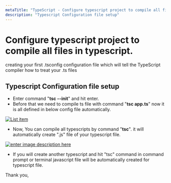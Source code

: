 ```yaml
---
metaTitle: "TypeScript - Configure typescript project to compile all files in typescript."
description: "Typescript Configuration file setup"
---
```


# Configure typescript project to compile all files in typescript.


creating your first .tsconfig configuration file which will tell the TypeScript compiler how to treat your .ts files



## Typescript Configuration file setup


- Enter command "**tsc --init**" and hit enter.
- Before that we need to compile ts file with command "**tsc app.ts**" now it is all defined in below config file automatically.

[<img src="https://i.stack.imgur.com/lsIlH.png" alt="List item" />](https://i.stack.imgur.com/lsIlH.png)

- Now, You can compile all typescripts by command "**tsc**". it will automatically create ".js" file of your typescript file.

[<img src="https://i.stack.imgur.com/5enbR.png" alt="enter image description here" />](https://i.stack.imgur.com/5enbR.png)

- If you will create another typescript and hit "tsc" command in command prompt or terminal javascript file will be automatically created for typescript file.

Thank you,

